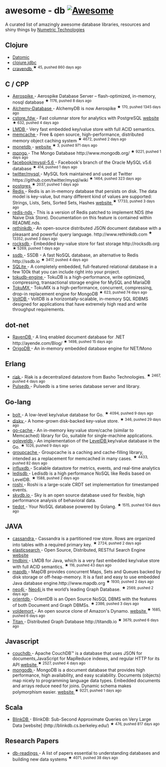 <h1>
 ﻿awesome - db
 <a href="https://github.com/sindresorhus/awesome">
  <img alt="Awesome" src="https://cdn.rawgit.com/sindresorhus/awesome/d7305f38d29fed78fa85652e3a63e154dd8e8829/media/badge.svg"/>
 </a>
</h1>
<p>
 A curated list of amazingly awesome database libraries, resources and shiny things by
 <a href="https://www.numetriclabz.com/">
  Numetric Technologies
 </a>
</p>
<h2>
 Clojure
</h2>
<ul>
 <li>
  <a href="http://www.datomic.com/">
   Datomic
  </a>
 </li>
 <li>
  <a href="https://github.com/niwibe/clojure.jdbc">
   clojure.jdbc
  </a>
 </li>
 <li>
  <a href="https://github.com/robashton/cravendb">
   cravendb
  </a>
  <sup>
   &#9733 45, pushed 860 days ago
  </sup>
 </li>
</ul>
<h2>
 C / CPP
</h2>
<ul>
 <li>
  <a href="https://github.com/aerospike/aerospike-server">
   Aerospike
  </a>
  - Aerospike Database Server – flash-optimized, in-memory, nosql database
  <sup>
   &#9733 1176, pushed 8 days ago
  </sup>
 </li>
 <li>
  <a href="https://github.com/JakSprats/Alchemy-Database">
   Alchemy-Database
  </a>
  - AlchemyDB is now Aerospike
  <sup>
   &#9733 170, pushed 1345 days ago
  </sup>
 </li>
 <li>
  <a href="https://github.com/citusdata/cstore_fdw">
   cstore_fdw
  </a>
  - Fast columnar store for analytics with PostgreSQL
  <a href="http://citusdata.github.io/cstore_fdw/">
   website
  </a>
  <sup>
   &#9733 632, pushed 4 days ago
  </sup>
 </li>
 <li>
  <a href="http://symas.com/mdb/">
   LMDB
  </a>
  - Very fast embedded key/value store with full ACID semantics.
 </li>
 <li>
  <a href="https://github.com/memcached/memcached">
   memcache
  </a>
  - Free & open source, high-performance, distributed memory object caching system
  <sup>
   &#9733 4672, pushed 2 days ago
  </sup>
 </li>
 <li>
  <a href="https://github.com/snaga/monetdb">
   monetdb
  </a>
  -
  <a href="https://www.monetdb.org/">
   website
  </a>
  <sup>
   &#9733 3, pushed 971 days ago
  </sup>
 </li>
 <li>
  <a href="https://github.com/mongodb/mongo">
   mongo
  </a>
  - The Mongo Database http://www.mongodb.org/
  <sup>
   &#9733 9221, pushed 1 days ago
  </sup>
 </li>
 <li>
  <a href="https://github.com/facebook/mysql-5.6">
   facebook/mysql-5.6
  </a>
  - Facebook's branch of the Oracle MySQL v5.6 database
  <sup>
   &#9733 414, pushed 1 days ago
  </sup>
 </li>
 <li>
  <a href="https://github.com/twitter/mysql">
   twitter/mysql
  </a>
  - MySQL fork maintained and used at Twitter https://github.com/twitter/mysql/wiki
  <sup>
   &#9733 1464, pushed 323 days ago
  </sup>
 </li>
 <li>
  <a href="https://github.com/postgres/postgres">
   postgres
  </a>
  <sup>
   &#9733 2037, pushed 1 days ago
  </sup>
 </li>
 <li>
  <a href="https://github.com/antirez/redis">
   Redis
  </a>
  - Redis is an in-memory database that persists on disk. The data model is key-value, but many different kind of values are supported: Strings, Lists, Sets, Sorted Sets, Hashes
  <a href="http://redis.io">
   website
  </a>
  <sup>
   &#9733 17733, pushed 3 days ago
  </sup>
 </li>
 <li>
  <a href="https://github.com/mpalmer/redis/tree/nds-2.6">
   redis-nds
  </a>
  - This is a version of Redis patched to implement NDS (the Naive Disk Store). Documentation on this feature is contained within README.nds.
 </li>
 <li>
  <a href="https://github.com/rethinkdb/rethinkdb">
   rethinkdb
  </a>
  - An open-source distributed JSON document database with a pleasant and powerful query language. http://www.rethinkdb.com
  <sup>
   &#9733 13352, pushed 3 days ago
  </sup>
 </li>
 <li>
  <a href="https://github.com/facebook/rocksdb">
   rocksdb
  </a>
  - Embedded key-value store for fast storage http://rocksdb.org
  <sup>
   &#9733 5269, pushed 1 days ago
  </sup>
 </li>
 <li>
  <a href="https://github.com/ideawu/ssdb">
   ssdb
  </a>
  - SSDB - A fast NoSQL database, an alternative to Redis http://ssdb.io
  <sup>
   &#9733 3417, pushed 4 days ago
  </sup>
 </li>
 <li>
  <a href="http://www.sqlite.org/">
   SQLite
  </a>
  - A completely embedded, full-featured relational database in a few 100k that you can include right into your project.
 </li>
 <li>
  <a href="https://github.com/Tokutek/tokudb-engine">
   tokudb-engine
  </a>
  - TokuDB is a high-performance, write optimized, compressing, transactional storage engine for MySQL and MariaDB
 </li>
 <li>
  <a href="https://github.com/Tokutek/mongo">
   TokuMX
  </a>
  - TokuMX is a high-performance, concurrent, compressing, drop-in replacement engine for MongoDB
  <sup>
   &#9733 623, pushed 74 days ago
  </sup>
 </li>
 <li>
  <a href="https://github.com/VoltDB/voltdb/">
   VoltDB
  </a>
  - VoltDB is a horizontally-scalable, in-memory SQL RDBMS designed for applications that have extremely high read and write throughput requirements.
 </li>
</ul>
<h2>
 dot-net
</h2>
<ul>
 <li>
  <a href="https://github.com/ravendb/ravendb">
   RavenDB
  </a>
  - A linq enabled document database for .NET http://ayende.com/Blog/
  <sup>
   &#9733 1498, pushed 15 days ago
  </sup>
 </li>
 <li>
  <a href="http://dev.origodb.com">
   OrigoDB
  </a>
  - An in-memory embedded database engine for NET/Mono
 </li>
</ul>
<h2>
 Erlang
</h2>
<ul>
 <li>
  <a href="https://github.com/basho/riak">
   riak
  </a>
  - Riak is a decentralized datastore from Basho Technologies.
  <sup>
   &#9733 2467, pushed 4 days ago
  </sup>
 </li>
 <li>
  <a href="http://pulsedb.io">
   Pulsedb
  </a>
  - Pulsedb is a time series database server and library.
 </li>
</ul>
<h2>
 Go-lang
</h2>
<ul>
 <li>
  <a href="https://github.com/boltdb/bolt">
   bolt
  </a>
  - A low-level key/value database for Go.
  <sup>
   &#9733 4094, pushed 9 days ago
  </sup>
 </li>
 <li>
  <a href="https://github.com/peterbourgon/diskv">
   diskv
  </a>
  - A home-grown disk-backed key-value store.
  <sup>
   &#9733 346, pushed 29 days ago
  </sup>
 </li>
 <li>
  <a href="https://github.com/pmylund/go-cache">
   go-cache
  </a>
  - An in-memory key:value store/cache (similar to Memcached) library for Go, suitable for single-machine applications.
 </li>
 <li>
  <a href="https://github.com/syndtr/goleveldb">
   goleveldb
  </a>
  - An implementation of the
  <a href="https://code.google.com/p/leveldb/">
   LevelDB
  </a>
  key/value database in the Go.
  <sup>
   &#9733 1026, pushed 9 days ago
  </sup>
 </li>
 <li>
  <a href="https://github.com/golang/groupcache">
   groupcache
  </a>
  - Groupcache is a caching and cache-filling library, intended as a replacement for memcached in many cases.
  <sup>
   &#9733 4433, pushed 82 days ago
  </sup>
 </li>
 <li>
  <a href="https://github.com/influxdb/influxdb">
   influxdb
  </a>
  - Scalable datastore for metrics, events, and real-time analytics
 </li>
 <li>
  <a href="https://github.com/siddontang/ledisdb">
   ledisdb
  </a>
  - Ledisdb is a high performance NoSQL like Redis based on LevelDB.
  <sup>
   &#9733 1588, pushed 2 days ago
  </sup>
 </li>
 <li>
  <a href="https://github.com/soundcloud/roshi/">
   roshi
  </a>
  - Roshi is a large-scale CRDT set implementation for timestamped events.
 </li>
 <li>
  <a href="https://github.com/skydb/sky">
   skydb.io
  </a>
  - Sky is an open source database used for flexible, high performance analysis of behavioral data.
 </li>
 <li>
  <a href="https://github.com/HouzuoGuo/tiedot">
   tiedot
  </a>
  - Your NoSQL database powered by Golang.
  <sup>
   &#9733 1515, pushed 104 days ago
  </sup>
 </li>
</ul>
<h2>
 JAVA
</h2>
<ul>
 <li>
  <a href="https://github.com/apache/cassandra">
   cassandra
  </a>
  - Cassandra is a partitioned row store. Rows are organized into tables with a required primary key.
  <sup>
   &#9733 2724, pushed 2 days ago
  </sup>
 </li>
 <li>
  <a href="https://github.com/elasticsearch/elasticsearch">
   elasticsearch
  </a>
  - Open Source, Distributed, RESTful Search Engine
  <a href="http://elasticsearch.org">
   website
  </a>
 </li>
 <li>
  <a href="https://github.com/deephacks/lmdbjni">
   lmdbjni
  </a>
  - LMDB for Java, which is a very fast embedded key/value store with full ACID semantics.
  <sup>
   &#9733 116, pushed 43 days ago
  </sup>
 </li>
 <li>
  <a href="https://github.com/jankotek/MapDB">
   mapdb
  </a>
  - MapDB provides concurrent Maps, Sets and Queues backed by disk storage or off-heap-memory. It is a fast and easy to use embedded Java database engine.http://www.mapdb.org
  <sup>
   &#9733 1930, pushed 2 days ago
  </sup>
 </li>
 <li>
  <a href="https://github.com/neo4j/neo4j">
   neo4j
  </a>
  -
  <a href="http://neo4j.org">
   Neo4j
  </a>
  is the world’s leading Graph Database.
  <sup>
   &#9733 2569, pushed 2 days ago
  </sup>
 </li>
 <li>
  <a href="https://github.com/orientechnologies/orientdb">
   orientdb
  </a>
  - OrientDB is an Open Source NoSQL DBMS with the features of both Document and Graph DBMSs.
  <sup>
   &#9733 2386, pushed 3 days ago
  </sup>
 </li>
 <li>
  <a href="https://github.com/voldemort/voldemort">
   voldemort
  </a>
  - An open source clone of Amazon's Dynamo.
  <a href="http://project-voldemort.com">
   website
  </a>
  <sup>
   &#9733 1685, pushed 6 days ago
  </sup>
 </li>
 <li>
  <a href="https://github.com/thinkaurelius/titan">
   Titan
  </a>
  - Distributed Graph Database http://titandb.io
  <sup>
   &#9733 3679, pushed 6 days ago
  </sup>
 </li>
</ul>
<h2>
 Javascript
</h2>
<ul>
 <li>
  <a href="https://github.com/apache/couchdb">
   couchdb
  </a>
  - Apache CouchDB™ is a database that uses JSON for documents,JavaScript for MapReduce indexes, and regular HTTP for its API
  <a href="http://couchdb.apache.org/">
   website
  </a>
  <sup>
   &#9733 2527, pushed 4 days ago
  </sup>
 </li>
 <li>
  <a href="https://github.com/mongodb/mongo">
   mongodb
  </a>
  - MongoDB is a document database that provides high performance, high availability, and easy scalability. Documents (objects) map nicely to programming language data types. Embedded documents and arrays reduce need for joins. Dynamic schema makes polymorphism easier.
  <a href="https://www.mongodb.org/">
   website
  </a>
  <sup>
   &#9733 9221, pushed 1 days ago
  </sup>
 </li>
</ul>
<h2>
 Scala
</h2>
<ul>
 <li>
  <a href="https://github.com/sameeragarwal/blinkdb">
   BlinkDB
  </a>
  - BlinkDB: Sub-Second Approximate Queries on Very Large Data [website]    (http://blinkdb.cs.berkeley.edu/)
  <sup>
   &#9733 476, pushed 817 days ago
  </sup>
 </li>
</ul>
<h2>
 Research Papers
</h2>
<ul>
 <li>
  <a href="https://github.com/rxin/db-readings">
   db-readings
  </a>
  - A list of papers essential to understanding databases and building new data systems
  <sup>
   &#9733 4071, pushed 38 days ago
  </sup>
 </li>
</ul>

